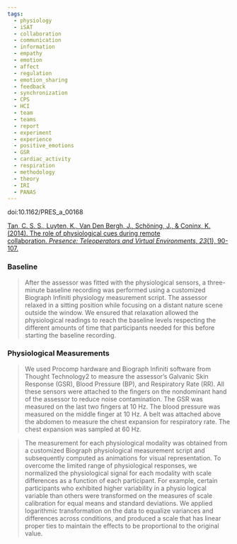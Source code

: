 ```yaml
---
tags:
  - physiology
  - iSAT
  - collaboration
  - communication
  - information
  - empathy
  - emotion
  - affect
  - regulation
  - emotion_sharing
  - feedback
  - synchronization
  - CPS
  - HCI
  - team
  - teams
  - report
  - experiment
  - experience
  - positive_emotions
  - GSR
  - cardiac_activity
  - respiration
  - methodology
  - theory
  - IRI
  - PANAS
---
```

doi:10.1162/PRES_a_00168

[Tan, C. S. S., Luyten, K., Van Den Bergh, J., Schöning, J., & Coninx, K. (2014). The role of physiological cues during remote collaboration. _Presence: Teleoperators and Virtual Environments_, _23_(1), 90-107.](https://drive.google.com/file/d/16IuuOmUgU2WTEeZ1ll1sz1IsDNwExeiG/view)

### Baseline

> After the assessor was fitted with the physiological sensors, a three-minute baseline recording was performed using a customized Biograph Infiniti physiology measurement script. The assessor relaxed in a sitting position while focusing on a distant nature scene outside the window. We ensured that relaxation allowed the physiological readings to reach the baseline levels respecting the different amounts of time that participants needed for this before starting the baseline recording.
### Physiological Measurements

>We used Procomp hardware and Biograph Infiniti software from Thought Technology2 to measure the assessor’s Galvanic Skin Response (GSR), Blood Pressure (BP), and Respiratory Rate (RR). All these sensors were attached to the fingers on the nondominant hand of the assessor to reduce noise contamination. The GSR was measured on the last two fingers at 10 Hz. The blood pressure was measured on the middle finger at 10 Hz. A belt was attached above the abdomen to measure the chest expansion for respiratory rate. The chest expansion was sampled at 60 Hz.

>The measurement for each physiological modality was obtained from a customized Biograph physiological measurement script and subsequently computed as animations for visual representation. To overcome the limited range of physiological responses, we normalized the physiological signal for each modality with scale differences as a function of each participant. For example, certain participants who exhibited higher variability in a physio logical variable than others were transformed on the measures of scale calibration for equal means and standard deviations. We applied logarithmic transformation on the data to equalize variances and differences across conditions, and produced a scale that has linear proper ties to maintain the effects to be proportional to the original value.

